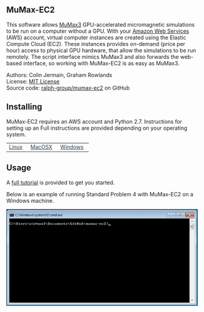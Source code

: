 ## MuMax-EC2 ##

This software allows [MuMax3](http://mumax.github.io/) GPU-accelerated micromagnetic simulations to be run on a computer without a GPU. With your [Amazon Web Services](http://aws.amazon.com/) (AWS) account, virtual computer instances  are created using  the Elastic Compute Cloud (EC2). These instances provides on-demand (price per hour) access to physical GPU hardware, that allow the simulations to be run remotely. The script interface mimics MuMax3 and also forwards the web-based interface, so working with MuMax-EC2 is as easy as MuMax3.

Authors: Colin Jermain, Graham Rowlands  
License: [MIT License](license.md)   
Source code: [ralph-group/mumax-ec2](http://www.github.com/ralph-group/mumax-ec2) on GitHub

## Installing ##

MuMax-EC2 requires an AWS account and Python 2.7. Instructions for setting up an Full instructions are provided depending on your operating system.

<table>
    <tr>
        <td style="padding-right: 1em; text-align: center">
            <a href="install_linux.md" style="color: #2C3E50; text-decoration: underline">
            <div style="font-size: 4em; line-height: 1.5em;">
                <i class="fa fa-linux"></i>
            </div>
            Linux
            </a>
        </td>
        <td style="padding-right: 1em; text-align: center">
            <a href="install_mac.md" style="color: #2C3E50; text-decoration: underline">
            <div style="font-size: 4em; line-height: 1.5em;">
            <i class="fa fa-apple"></i>
            </div> 
            MacOSX
            </a>
        </td>    
        <td style="padding-right: 1em; text-align: center">
            <a href="install_windows.md" style="color: #2C3E50; text-decoration: underline">
            <div style="font-size: 4em; line-height: 1.5em;">
                <i class="fa fa-windows"></i>
            </div>
            Windows
            </a>
        </td>
    </tr>
</table>


## Usage ##

A [full tutorial](tutorial.md) is provided to get you started. 

Below is an example of running Standard Problem 4 with MuMax-EC2 on a Windows machine.

<img src="standard_problem_4.gif" />